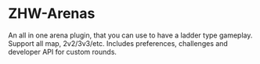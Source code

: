 # ZHW-Arenas
An all in one arena plugin, that you can use to have a ladder type gameplay. Support all map, 2v2/3v3/etc. Includes preferences, challenges and developer API for custom rounds.
